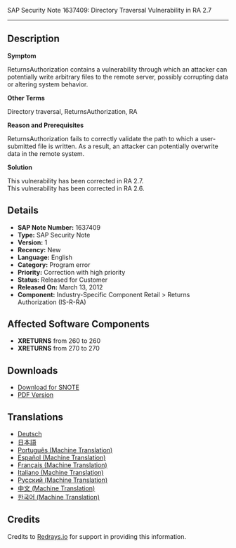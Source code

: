 SAP Security Note 1637409: Directory Traversal Vulnerability in RA 2.7

---

## Description

**Symptom**

ReturnsAuthorization contains a vulnerability through which an attacker can potentially write arbitrary files to the remote server, possibly corrupting data or altering system behavior.

**Other Terms**

Directory traversal, ReturnsAuthorization, RA

**Reason and Prerequisites**

ReturnsAuthorization fails to correctly validate the path to which a user-submitted file is written. As a result, an attacker can potentially overwrite data in the remote system.

**Solution**

This vulnerability has been corrected in RA 2.7.  
This vulnerability has been corrected in RA 2.6.

## Details

- **SAP Note Number:** 1637409
- **Type:** SAP Security Note
- **Version:** 1
- **Recency:** New
- **Language:** English
- **Category:** Program error
- **Priority:** Correction with high priority
- **Status:** Released for Customer
- **Released On:** March 13, 2012
- **Component:** Industry-Specific Component Retail > Returns Authorization (IS-R-RA)

## Affected Software Components

- **XRETURNS** from 260 to 260
- **XRETURNS** from 270 to 270

## Downloads

- [Download for SNOTE](https://notesdownloads.sap.com/note/0040000017318582017)
- [PDF Version](https://userapps.support.sap.com/sap/support/sfm/notes/print/0001637409?language=en-US&token=FC68F58FD312A63FB7630650CA1C66B8)

## Translations

- [Deutsch](https://me.sap.com/notes/0001637409/D)
- [日本語](https://me.sap.com/notes/0001637409/J)
- [Português (Machine Translation)](https://me.sap.com/notes/0001637409/P)
- [Español (Machine Translation)](https://me.sap.com/notes/0001637409/S)
- [Français (Machine Translation)](https://me.sap.com/notes/0001637409/F)
- [Italiano (Machine Translation)](https://me.sap.com/notes/0001637409/I)
- [Русский (Machine Translation)](https://me.sap.com/notes/0001637409/R)
- [中文 (Machine Translation)](https://me.sap.com/notes/0001637409/1)
- [한국어 (Machine Translation)](https://me.sap.com/notes/0001637409/3)

## Credits

Credits to [Redrays.io](https://redrays.io) for support in providing this information.